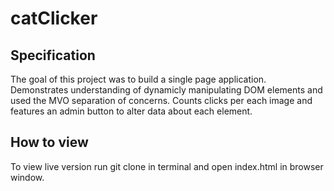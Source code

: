 # catClicker

## Specification

The goal of this project was to build a single page application. Demonstrates understanding of dynamicly manipulating DOM elements and used the MVO separation of concerns.
Counts clicks per each image and features an admin button to alter data about each element.

## How to view

To view live version run git clone in terminal and open index.html in browser window.


